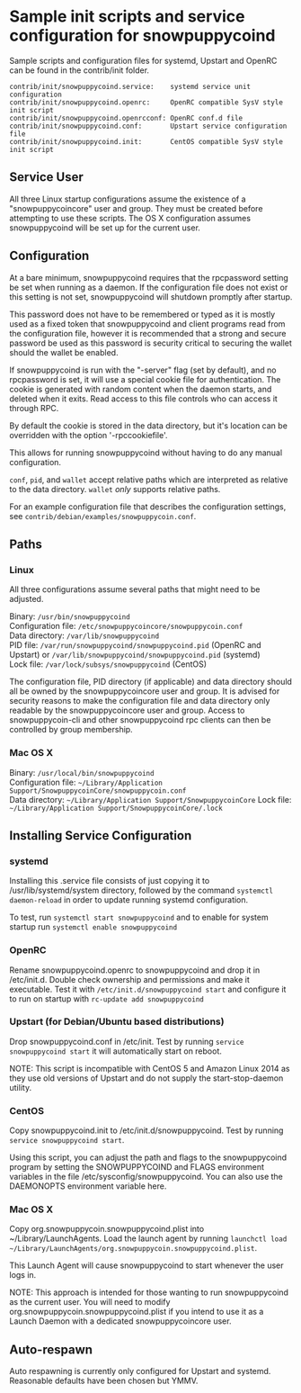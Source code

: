 Sample init scripts and service configuration for snowpuppycoind
==========================================================

Sample scripts and configuration files for systemd, Upstart and OpenRC
can be found in the contrib/init folder.

    contrib/init/snowpuppycoind.service:    systemd service unit configuration
    contrib/init/snowpuppycoind.openrc:     OpenRC compatible SysV style init script
    contrib/init/snowpuppycoind.openrcconf: OpenRC conf.d file
    contrib/init/snowpuppycoind.conf:       Upstart service configuration file
    contrib/init/snowpuppycoind.init:       CentOS compatible SysV style init script

Service User
---------------------------------

All three Linux startup configurations assume the existence of a "snowpuppycoincore" user
and group.  They must be created before attempting to use these scripts.
The OS X configuration assumes snowpuppycoind will be set up for the current user.

Configuration
---------------------------------

At a bare minimum, snowpuppycoind requires that the rpcpassword setting be set
when running as a daemon.  If the configuration file does not exist or this
setting is not set, snowpuppycoind will shutdown promptly after startup.

This password does not have to be remembered or typed as it is mostly used
as a fixed token that snowpuppycoind and client programs read from the configuration
file, however it is recommended that a strong and secure password be used
as this password is security critical to securing the wallet should the
wallet be enabled.

If snowpuppycoind is run with the "-server" flag (set by default), and no rpcpassword is set,
it will use a special cookie file for authentication. The cookie is generated with random
content when the daemon starts, and deleted when it exits. Read access to this file
controls who can access it through RPC.

By default the cookie is stored in the data directory, but it's location can be overridden
with the option '-rpccookiefile'.

This allows for running snowpuppycoind without having to do any manual configuration.

`conf`, `pid`, and `wallet` accept relative paths which are interpreted as
relative to the data directory. `wallet` *only* supports relative paths.

For an example configuration file that describes the configuration settings,
see `contrib/debian/examples/snowpuppycoin.conf`.

Paths
---------------------------------

### Linux

All three configurations assume several paths that might need to be adjusted.

Binary:              `/usr/bin/snowpuppycoind`  
Configuration file:  `/etc/snowpuppycoincore/snowpuppycoin.conf`  
Data directory:      `/var/lib/snowpuppycoind`  
PID file:            `/var/run/snowpuppycoind/snowpuppycoind.pid` (OpenRC and Upstart) or `/var/lib/snowpuppycoind/snowpuppycoind.pid` (systemd)  
Lock file:           `/var/lock/subsys/snowpuppycoind` (CentOS)  

The configuration file, PID directory (if applicable) and data directory
should all be owned by the snowpuppycoincore user and group.  It is advised for security
reasons to make the configuration file and data directory only readable by the
snowpuppycoincore user and group.  Access to snowpuppycoin-cli and other snowpuppycoind rpc clients
can then be controlled by group membership.

### Mac OS X

Binary:              `/usr/local/bin/snowpuppycoind`  
Configuration file:  `~/Library/Application Support/SnowpuppycoinCore/snowpuppycoin.conf`  
Data directory:      `~/Library/Application Support/SnowpuppycoinCore`
Lock file:           `~/Library/Application Support/SnowpuppycoinCore/.lock`

Installing Service Configuration
-----------------------------------

### systemd

Installing this .service file consists of just copying it to
/usr/lib/systemd/system directory, followed by the command
`systemctl daemon-reload` in order to update running systemd configuration.

To test, run `systemctl start snowpuppycoind` and to enable for system startup run
`systemctl enable snowpuppycoind`

### OpenRC

Rename snowpuppycoind.openrc to snowpuppycoind and drop it in /etc/init.d.  Double
check ownership and permissions and make it executable.  Test it with
`/etc/init.d/snowpuppycoind start` and configure it to run on startup with
`rc-update add snowpuppycoind`

### Upstart (for Debian/Ubuntu based distributions)

Drop snowpuppycoind.conf in /etc/init.  Test by running `service snowpuppycoind start`
it will automatically start on reboot.

NOTE: This script is incompatible with CentOS 5 and Amazon Linux 2014 as they
use old versions of Upstart and do not supply the start-stop-daemon utility.

### CentOS

Copy snowpuppycoind.init to /etc/init.d/snowpuppycoind. Test by running `service snowpuppycoind start`.

Using this script, you can adjust the path and flags to the snowpuppycoind program by
setting the SNOWPUPPYCOIND and FLAGS environment variables in the file
/etc/sysconfig/snowpuppycoind. You can also use the DAEMONOPTS environment variable here.

### Mac OS X

Copy org.snowpuppycoin.snowpuppycoind.plist into ~/Library/LaunchAgents. Load the launch agent by
running `launchctl load ~/Library/LaunchAgents/org.snowpuppycoin.snowpuppycoind.plist`.

This Launch Agent will cause snowpuppycoind to start whenever the user logs in.

NOTE: This approach is intended for those wanting to run snowpuppycoind as the current user.
You will need to modify org.snowpuppycoin.snowpuppycoind.plist if you intend to use it as a
Launch Daemon with a dedicated snowpuppycoincore user.

Auto-respawn
-----------------------------------

Auto respawning is currently only configured for Upstart and systemd.
Reasonable defaults have been chosen but YMMV.
